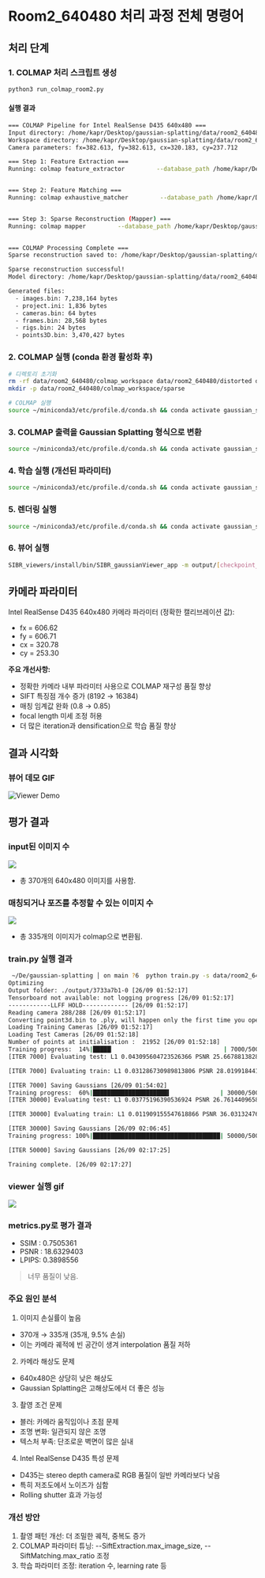 # Room2_640480 처리 과정 전체 명령어

## 처리 단계

### 1. COLMAP 처리 스크립트 생성
```bash
python3 run_colmap_room2.py
```

#### 실행 결과
```bash
=== COLMAP Pipeline for Intel RealSense D435 640x480 ===
Input directory: /home/kapr/Desktop/gaussian-splatting/data/room2_640480/input
Workspace directory: /home/kapr/Desktop/gaussian-splatting/data/room2_640480/colmap_workspace
Camera parameters: fx=382.613, fy=382.613, cx=320.183, cy=237.712

=== Step 1: Feature Extraction ===
Running: colmap feature_extractor         --database_path /home/kapr/Desktop/gaussian-splatting/data/room2_640480/colmap_workspace/database.db         --image_path /home/kapr/Desktop/gaussian-splatting/data/room2_640480/input         --ImageReader.single_camera 1         --ImageReader.camera_model PINHOLE         --ImageReader.camera_params 382.613,382.613,320.183,237.712         --SiftExtraction.max_image_size 1600         --SiftExtraction.max_num_features 16384         --SiftExtraction.estimate_affine_shape 1         --SiftExtraction.domain_size_pooling 1


=== Step 2: Feature Matching ===
Running: colmap exhaustive_matcher         --database_path /home/kapr/Desktop/gaussian-splatting/data/room2_640480/colmap_workspace/database.db         --SiftMatching.guided_matching 1         --SiftMatching.max_ratio 0.85         --SiftMatching.max_distance 0.7         --SiftMatching.cross_check 1


=== Step 3: Sparse Reconstruction (Mapper) ===
Running: colmap mapper         --database_path /home/kapr/Desktop/gaussian-splatting/data/room2_640480/colmap_workspace/database.db         --image_path /home/kapr/Desktop/gaussian-splatting/data/room2_640480/input         --output_path /home/kapr/Desktop/gaussian-splatting/data/room2_640480/colmap_workspace/sparse         --Mapper.ba_refine_focal_length 1         --Mapper.ba_refine_principal_point 0         --Mapper.ba_refine_extra_params 0         --Mapper.init_min_num_inliers 50         --Mapper.extract_colors 1
 

=== COLMAP Processing Complete ===
Sparse reconstruction saved to: /home/kapr/Desktop/gaussian-splatting/data/room2_640480/colmap_workspace/sparse

Sparse reconstruction successful!
Model directory: /home/kapr/Desktop/gaussian-splatting/data/room2_640480/colmap_workspace/sparse/0

Generated files:
  - images.bin: 7,238,164 bytes
  - project.ini: 1,836 bytes
  - cameras.bin: 64 bytes
  - frames.bin: 28,568 bytes
  - rigs.bin: 24 bytes
  - points3D.bin: 3,470,427 bytes

```

### 2. COLMAP 실행 (conda 환경 활성화 후)
```bash
# 디렉토리 초기화
rm -rf data/room2_640480/colmap_workspace data/room2_640480/distorted data/room2_640480/sparse data/room2_640480/images
mkdir -p data/room2_640480/colmap_workspace/sparse

# COLMAP 실행
source ~/miniconda3/etc/profile.d/conda.sh && conda activate gaussian_splatting && python run_colmap_room2.py
```

### 3. COLMAP 출력을 Gaussian Splatting 형식으로 변환
```bash
source ~/miniconda3/etc/profile.d/conda.sh && conda activate gaussian_splatting && python convert.py -s data/room2_640480
```

### 4. 학습 실행 (개선된 파라미터)
```bash
source ~/miniconda3/etc/profile.d/conda.sh && conda activate gaussian_splatting && python train.py -s data/room2_640480 --eval --iterations 50000 --densification_interval 500 --densify_until_iter 20000
```

### 5. 렌더링 실행
```bash
source ~/miniconda3/etc/profile.d/conda.sh && conda activate gaussian_splatting && python render.py -m output/[checkpoint_directory] -s data/room2_640480 --iteration 50000
```

### 6. 뷰어 실행
```bash
SIBR_viewers/install/bin/SIBR_gaussianViewer_app -m output/[checkpoint_directory]
```

## 카메라 파라미터

Intel RealSense D435 640x480 카메라 파라미터 (정확한 캘리브레이션 값):
- fx = 606.62
- fy = 606.71
- cx = 320.78
- cy = 253.30

**주요 개선사항:**
- 정확한 카메라 내부 파라미터 사용으로 COLMAP 재구성 품질 향상
- SIFT 특징점 개수 증가 (8192 → 16384)
- 매칭 임계값 완화 (0.8 → 0.85)
- focal length 미세 조정 허용
- 더 많은 iteration과 densification으로 학습 품질 향상

## 결과 시각화

### 뷰어 데모 GIF
<!-- 10초 분량의 뷰어 움직임 GIF 추가 예정 -->
![Viewer Demo](./viewer_demo_250925.gif)

## 평가 결과

### input된 이미지 수
![](../video_picture/250925_viewsense_input_image_list.png)
- 총 370개의 640x480 이미지를 사용함.

### 매칭되거나 포즈를 추정할 수 있는 이미지 수
![](../video_picture/250925_viewsense_images_image_list.png)
- 총 335개의 이미지가 colmap으로 변환됨.

### train.py 실행 결과
```bash
 ~/De/gaussian-splatting │ on main ?6  python train.py -s data/room2_640480 --eval --iterations 50000 --densification_interval 500 --densify_until_iter 20000                                                      
Optimizing 
Output folder: ./output/3733a7b1-0 [26/09 01:52:17]
Tensorboard not available: not logging progress [26/09 01:52:17]
------------LLFF HOLD------------- [26/09 01:52:17]
Reading camera 288/288 [26/09 01:52:17]
Converting point3d.bin to .ply, will happen only the first time you open the scene. [26/09 01:52:17]
Loading Training Cameras [26/09 01:52:17]
Loading Test Cameras [26/09 01:52:18]
Number of points at initialisation :  21952 [26/09 01:52:18]
Training progress:  14%|█████▏                               | 7000/50000 [01:43<16:04, 44.60it/s, Loss=0.0446380, Depth Loss=0.0000000]
[ITER 7000] Evaluating test: L1 0.043095604723526366 PSNR 25.667881382836235 [26/09 01:54:02]

[ITER 7000] Evaluating train: L1 0.031286730989813806 PSNR 28.01991844177246 [26/09 01:54:02]

[ITER 7000] Saving Gaussians [26/09 01:54:02]
Training progress:  60%|█████████████████████▌              | 30000/50000 [14:26<10:51, 30.70it/s, Loss=0.0208078, Depth Loss=0.0000000]
[ITER 30000] Evaluating test: L1 0.03775196390536924 PSNR 26.76144096586439 [26/09 02:06:45]

[ITER 30000] Evaluating train: L1 0.011909155547618866 PSNR 36.031324768066405 [26/09 02:06:45]

[ITER 30000] Saving Gaussians [26/09 02:06:45]
Training progress: 100%|████████████████████████████████████| 50000/50000 [25:06<00:00, 33.19it/s, Loss=0.0196026, Depth Loss=0.0000000]

[ITER 50000] Saving Gaussians [26/09 02:17:25]

Training complete. [26/09 02:17:27]
```
### viewer 실행 gif
![](../video_picture/250925_viewsense_gaussian_viewer.gif)


### metrics.py로 평가 결과
- SSIM :    0.7505361
- PSNR :   18.6329403
- LPIPS:    0.3898556
> 너무 품질이 낮음.

### 주요 원인 분석
1. 이미지 손실률이 높음
  - 370개 → 335개 (35개, 9.5% 손실)
  - 이는 카메라 궤적에 빈 공간이 생겨 interpolation 품질 저하

2. 카메라 해상도 문제
  - 640x480은 상당히 낮은 해상도
  - Gaussian Splatting은 고해상도에서 더 좋은 성능

3. 촬영 조건 문제
  - 블러: 카메라 움직임이나 초점 문제
  - 조명 변화: 일관되지 않은 조명
  - 텍스처 부족: 단조로운 벽면이 많은 실내

4. Intel RealSense D435 특성 문제
  - D435는 stereo depth camera로 RGB 품질이 일반 카메라보다 낮음
  - 특히 저조도에서 노이즈가 심함
  - Rolling shutter 효과 가능성


### 개선 방안
1. 촬영 패턴 개선: 더 조밀한 궤적, 중복도 증가
2. COLMAP 파라미터 튜닝: --SiftExtraction.max_image_size, --SiftMatching.max_ratio 조정
3. 학습 파라미터 조정: iteration 수, learning rate 등
